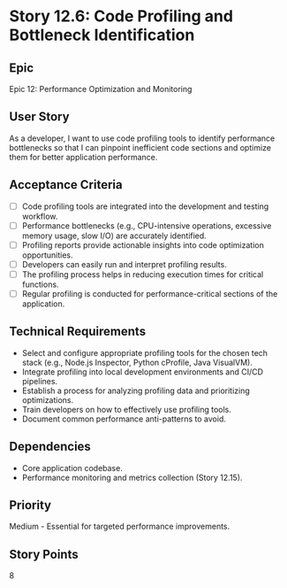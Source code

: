 # Story 12.6: Code Profiling and Bottleneck Identification

## Epic

Epic 12: Performance Optimization and Monitoring

## User Story

As a developer, I want to use code profiling tools to identify performance bottlenecks so that I can pinpoint inefficient code sections and optimize them for better application performance.

## Acceptance Criteria

- [ ] Code profiling tools are integrated into the development and testing workflow.
- [ ] Performance bottlenecks (e.g., CPU-intensive operations, excessive memory usage, slow I/O) are accurately identified.
- [ ] Profiling reports provide actionable insights into code optimization opportunities.
- [ ] Developers can easily run and interpret profiling results.
- [ ] The profiling process helps in reducing execution times for critical functions.
- [ ] Regular profiling is conducted for performance-critical sections of the application.

## Technical Requirements

- Select and configure appropriate profiling tools for the chosen tech stack (e.g., Node.js Inspector, Python cProfile, Java VisualVM).
- Integrate profiling into local development environments and CI/CD pipelines.
- Establish a process for analyzing profiling data and prioritizing optimizations.
- Train developers on how to effectively use profiling tools.
- Document common performance anti-patterns to avoid.

## Dependencies

- Core application codebase.
- Performance monitoring and metrics collection (Story 12.15).

## Priority

Medium - Essential for targeted performance improvements.

## Story Points

8
